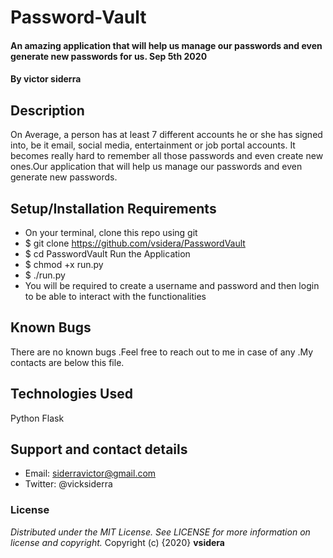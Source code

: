 # Password-Vault
#### An amazing application that will help us manage our passwords and even generate new passwords for us. Sep 5th 2020
#### By **victor siderra**
## Description
On Average, a person has at least 7 different accounts he or she has signed into, be it email, social media, entertainment or job portal accounts. It becomes really hard to remember all those passwords and even create new ones.Our application that will help us manage our passwords and even generate new passwords.
## Setup/Installation Requirements
* On your terminal, clone this repo using git
* $ git clone https://github.com/vsidera/PasswordVault
* $ cd PasswordVault
Run the Application
* $ chmod +x run.py
* $ ./run.py
* You will be required to create a username and password and then login to be able to interact with the functionalities
## Known Bugs
There are no known bugs .Feel free to reach out to me in case of any .My contacts are below this file.
## Technologies Used
Python Flask
## Support and contact details
* Email: siderravictor@gmail.com
* Twitter: @vicksiderra
### License
*Distributed under the MIT License. See LICENSE for more information on license and copyright.*
Copyright (c) {2020} **vsidera**
  